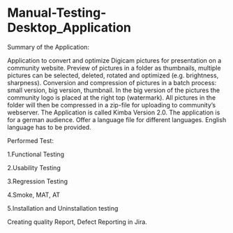 # Manual-Testing-Desktop_Application

Summary of the Application:

Application to convert and optimize Digicam pictures for presentation on a
community website. Preview of pictures in a folder as thumbnails, multiple
pictures can be selected, deleted, rotated and optimized (e.g. brightness,
sharpness). Conversion and compression of pictures in a batch process: small
version, big version, thumbnail. In the big version of the pictures the community
logo is placed at the right top (watermark). All pictures in the folder will then be
compressed in a zip-file for uploading to community’s webserver. The Application
is called Kimba Version 2.0.
The application is for a german audience. Offer a language file for different
languages. English language has to be provided.

Performed Test:

1.Functional Testing

2.Usability Testing

3.Regression Testing

4.Smoke, MAT, AT

5.Installation and Uninstallation testing

Creating quality Report, Defect Reporting in Jira.

